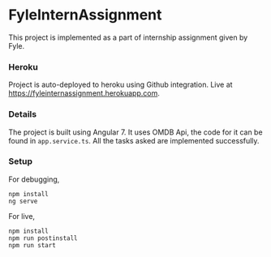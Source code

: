 # FyleInternAssignment

This project is implemented as a part of internship assignment given by Fyle.

### Heroku

Project is auto-deployed to heroku using Github integration.
Live at https://fyleinternassignment.herokuapp.com.

### Details

The project is built using Angular 7.
It uses OMDB Api, the code for it can be found in `app.service.ts`.
All the tasks asked are implemented successfully.

### Setup

For debugging, 
```
npm install
ng serve
```

For live,
```
npm install
npm run postinstall
npm run start
```
